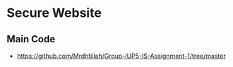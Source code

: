 # Secure Website

## Main Code 
- https://github.com/Mrdhtillah/Group-IUP5-IS-Assignment-1/tree/master
